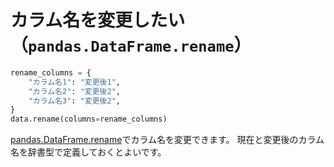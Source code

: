 # カラム名を変更したい（``pandas.DataFrame.rename``）

```python
rename_columns = {
    "カラム名1": "変更後1",
    "カラム名2": "変更後2",
    "カラム名3": "変更後2",
}
data.rename(columns=rename_columns)
```

[pandas.DataFrame.rename](https://pandas.pydata.org/pandas-docs/stable/reference/api/pandas.DataFrame.rename.html)でカラム名を変更できます。
現在と変更後のカラム名を辞書型で定義しておくとよいです。
